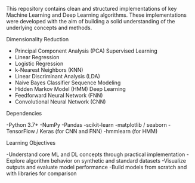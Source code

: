 This repository contains clean and structured implementations of key Machine Learning and Deep Learning algorithms. These implementations were developed with the aim of building a solid understanding of the underlying concepts and methods.

Dimensionality Reduction
- Principal Component Analysis (PCA)
Supervised Learning
- Linear Regression  
- Logistic Regression  
- k-Nearest Neighbors (KNN)  
- Linear Discriminant Analysis (LDA)  
- Naive Bayes Classifier
Sequence Modeling
- Hidden Markov Model (HMM)
Deep Learning
- Feedforward Neural Network (FNN)  
- Convolutional Neural Network (CNN)

Dependencies

-Python 3.7+
-NumPy
-Pandas
-scikit-learn
-matplotlib / seaborn
-TensorFlow / Keras (for CNN and FNN)
-hmmlearn (for HMM)

Learning Objectives

-Understand core ML and DL concepts through practical implementation
-Explore algorithm behavior on synthetic and standard datasets
-Visualize outputs and evaluate model performance
-Build models from scratch and with libraries for comparison
